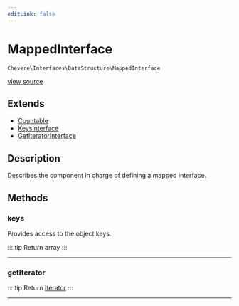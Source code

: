 ```yaml
---
editLink: false
---
```


# MappedInterface

`Chevere\Interfaces\DataStructure\MappedInterface`

[view source](https://github.com/chevere/chevere/blob/main/src/Chevere/Interfaces/DataStructure/MappedInterface.php)

## Extends

- [Countable](https://www.php.net/manual/class.countable)
- [KeysInterface](./KeysInterface.md)
- [GetIteratorInterface](./GetIteratorInterface.md)

## Description

Describes the component in charge of defining a mapped interface.

## Methods

### keys

Provides access to the object keys.

::: tip Return
array
:::

---

### getIterator

::: tip Return
[Iterator](https://www.php.net/manual/class.iterator)
:::

---
